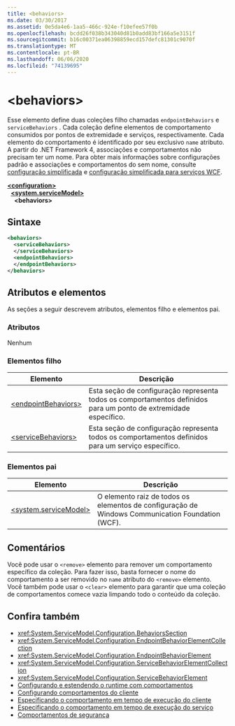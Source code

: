 ```yaml
---
title: <behaviors>
ms.date: 03/30/2017
ms.assetid: 0e5da4e6-1aa5-466c-924e-f10efee57f0b
ms.openlocfilehash: bcdd26f038b343040d81b0add83bf166a5e3151f
ms.sourcegitcommit: b16c00371ea06398859ecd157defc81301c9070f
ms.translationtype: MT
ms.contentlocale: pt-BR
ms.lasthandoff: 06/06/2020
ms.locfileid: "74139695"
---
```

# \<behaviors>
Esse elemento define duas coleções filho chamadas `endpointBehaviors` e `serviceBehaviors` .  Cada coleção define elementos de comportamento consumidos por pontos de extremidade e serviços, respectivamente. Cada elemento do comportamento é identificado por seu exclusivo `name` atributo. A partir do .NET Framework 4, associações e comportamentos não precisam ter um nome. Para obter mais informações sobre configurações padrão e associações e comportamentos do sem nome, consulte [configuração simplificada](../../../wcf/simplified-configuration.md) e [configuração simplificada para serviços WCF](../../../wcf/samples/simplified-configuration-for-wcf-services.md).  
  
[**\<configuration>**](../configuration-element.md)\
&nbsp;&nbsp;[**\<system.serviceModel>**](system-servicemodel.md)\
&nbsp;&nbsp;&nbsp;&nbsp;**\<behaviors>**  
  
## <a name="syntax"></a>Sintaxe  
  
```xml  
<behaviors>
  <serviceBehaviors>
  </serviceBehaviors>
  <endpointBehaviors>
  </endpointBehaviors>
</behaviors>
```  
  
## <a name="attributes-and-elements"></a>Atributos e elementos  
 As seções a seguir descrevem atributos, elementos filho e elementos pai.  
  
### <a name="attributes"></a>Atributos  
 Nenhum  
  
### <a name="child-elements"></a>Elementos filho  
  
|Elemento|Descrição|  
|-------------|-----------------|  
|[\<endpointBehaviors>](endpointbehaviors.md)|Esta seção de configuração representa todos os comportamentos definidos para um ponto de extremidade específico.|  
|[\<serviceBehaviors>](servicebehaviors.md)|Esta seção de configuração representa todos os comportamentos definidos para um serviço específico.|  
  
### <a name="parent-elements"></a>Elementos pai  
  
|Elemento|Descrição|  
|-------------|-----------------|  
|[\<system.serviceModel>](system-servicemodel.md)|O elemento raiz de todos os elementos de configuração de Windows Communication Foundation (WCF).|  
  
## <a name="remarks"></a>Comentários  
 Você pode usar o `<remove>` elemento para remover um comportamento específico da coleção. Para fazer isso, basta fornecer o nome do comportamento a ser removido no `name` atributo do `<remove>` elemento.  Você também pode usar o `<clear>` elemento para garantir que uma coleção de comportamentos comece vazia limpando todo o conteúdo da coleção.  
  
## <a name="see-also"></a>Confira também

- <xref:System.ServiceModel.Configuration.BehaviorsSection>
- <xref:System.ServiceModel.Configuration.EndpointBehaviorElementCollection>
- <xref:System.ServiceModel.Configuration.EndpointBehaviorElement>
- <xref:System.ServiceModel.Configuration.ServiceBehaviorElementCollection>
- <xref:System.ServiceModel.Configuration.ServiceBehaviorElement>
- [Configurando e estendendo o runtime com comportamentos](../../../wcf/extending/configuring-and-extending-the-runtime-with-behaviors.md)
- [Configurando comportamentos do cliente](../../../wcf/configuring-client-behaviors.md)
- [Especificando o comportamento em tempo de execução do cliente](../../../wcf/specifying-client-run-time-behavior.md)
- [Especificando o comportamento em tempo de execução do serviço](../../../wcf/specifying-service-run-time-behavior.md)
- [Comportamentos de segurança](../../../wcf/feature-details/security-behaviors-in-wcf.md)
